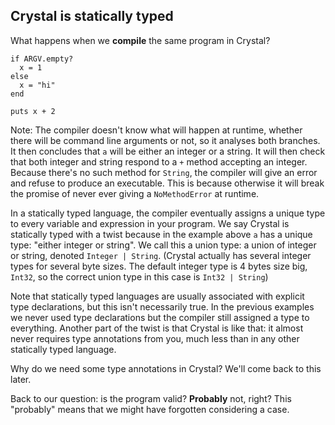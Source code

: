 ## Crystal is statically typed

What happens when we **compile** the same program in Crystal?

```playground
if ARGV.empty?
  x = 1
else
  x = "hi"
end

puts x + 2
```

Note:
The compiler doesn't know what will happen at runtime, whether there will be command line arguments or not, so it analyses both branches. It then concludes that `a` will be either an integer or a string. It will then check that both integer and string respond to a `+` method accepting an integer. Because there's no such method for `String`, the compiler will give an error and refuse to produce an executable. This is because otherwise it will break the promise of never ever giving a `NoMethodError` at runtime.

In a statically typed language, the compiler eventually assigns a unique type to every variable and expression in your program. We say Crystal is statically typed with a twist because in the example above `a` has a unique type: "either integer or string". We call this a union type: a union of integer or string, denoted `Integer | String`. (Crystal actually has several integer types for several byte sizes. The default integer type is 4 bytes size big, `Int32`, so the correct union type in this case is `Int32 | String`)

Note that statically typed languages are usually associated with explicit type declarations, but this isn't necessarily true. In the previous examples we never used type declarations but the compiler still assigned a type to everything. Another part of the twist is that Crystal is like that: it almost never requires type annotations from you, much less than in any other statically typed language.

Why do we need some type annotations in Crystal? We'll come back to this later.

Back to our question: is the program valid? **Probably** not, right? This "probably" means that we might have forgotten considering a case.
